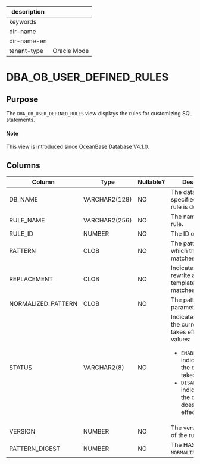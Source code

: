 |description||
|---|---|
|keywords||
|dir-name||
|dir-name-en||
|tenant-type|Oracle Mode|

# DBA_OB_USER_DEFINED_RULES

## Purpose

The `DBA_OB_USER_DEFINED_RULES` view displays the rules for customizing SQL statements. 

<main id="notice" type='explain'>
  <h4>Note</h4>
  <p>This view is introduced since OceanBase Database V4.1.0. </p>
</main>

## Columns

| Column | Type | Nullable? | Description |
| --- | --- | --- | --- |
| DB_NAME | VARCHAR2(128) | NO | The database name specified when the rule is defined. |
| RULE_NAME | VARCHAR2(256) | NO | The name of the rule. |
| RULE_ID | NUMBER | NO | The ID of the rule. |
| PATTERN | CLOB | NO | The pattern to which the rule matches. |
| REPLACEMENT | CLOB | NO | Indicates how to rewrite a statement template that matches a pattern. |
| NORMALIZED_PATTERN | CLOB | NO | The pattern after parameterization. |
| STATUS | VARCHAR2(8) | NO |  Indicates whether the current rule takes effect. Valid values: <ul><li>`ENABLE`: indicates that the current rule takes effect.</li><li> `DISABLE`: indicates that the current rule does not take effect.</li></ul> |
| VERSION | NUMBER | NO | The version number of the rule. |
| PATTERN_DIGEST | NUMBER | NO | The HASH value of `NORMALIZED_PATTERN`. |
